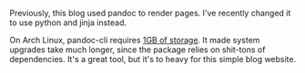 Previously, this blog used pandoc to render pages. I've recently changed it to
use python and jinja instead.

On Arch Linux, pandoc-cli requires [1GB of
storage](https://www.reddit.com/r/haskell/comments/6jj8ha/whats_going_on_in_archlinux_pandoc_requires_1gb/).
It made system upgrades take much longer, since the package relies on shit-tons
of dependencies. It's a great tool, but it's to heavy for this simple blog
website.

